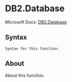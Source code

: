 # DB2.Database

Microsoft Docs: [DB2.Database](https://docs.microsoft.com/en-us/powerquery-m/db2-database)

## Syntax

```
Syntax for this function.
```

## About

About this function.

